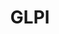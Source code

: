 ---
draft: false
title: GLPI
content:
  id: glpi
  name: GLPI
  website: https://glpi-project.org/
  short_description: GLPI is a Free Asset and IT Management Software package, Data center management, ITIL Service Desk, licenses tracking and software auditing.
---
